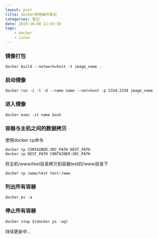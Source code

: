 ```yaml
---
layout: post
title: docker常用操作笔记
categories: 笔记
date: 2019-10-08 11:03:58
tags:
    - docker
    - Linux
---
```

### 镜像打包
```shell
docker build --network=host -t image_name .
```

### 启动镜像
```shell
docker run -i -t -d --name name --net=host -p 2334:2334 image_name
```

### 进入镜像
```shell
docker exec -it name bash
```
<!--more-->

### 容器与主机之间的数据拷贝
使用docker cp命令
```shell
docker cp CONTAINER:SRC_PATH DEST_PATH
docker cp DEST_PATH CONTAINER:SRC_PATH
```
将主机/www/test目录拷贝到容器test的/www目录下
```shell
docker cp /www/test test:/www
```

### 列出所有容器
```shell
docker ps -a
```

### 停止所有容器
```shell
docker stop $(docker ps -aq)
```

持续更新中...
